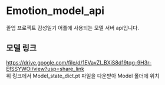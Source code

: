 # Emotion_model_api
졸업 프로젝트 감성일기 어플에 사용되는 모델 서버 api입니다.

## 모델 링크
https://drive.google.com/file/d/1EVavZI_BXiS8d19tqg-9H3r-EfSSYWOi/view?usp=share_link    
위 링크에서 Model_state_dict.pt 파일을 다운받아 Model 폴더에 위치
